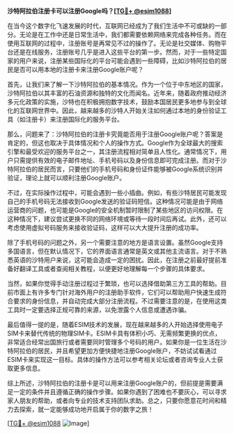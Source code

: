 **沙特阿拉伯注册卡可以注册Google吗？[[TG💪+ @esim1088](https://t.me/s/esim1088)]**

在当今这个数字化飞速发展的时代，互联网已经成为了我们生活中不可或缺的一部分。无论是在工作中还是日常生活中，我们都需要依赖网络来完成各种任务。而在使用互联网的过程中，注册账号是再常见不过的操作了。无论是社交媒体、购物平台还是在线服务，注册账号几乎是进入这些平台的第一步。然而，对于一些特定国家的用户来说，注册某些国际化的平台可能会遇到一些障碍，比如沙特阿拉伯的居民是否可以用本地的注册卡来注册Google账户呢？

首先，让我们来了解一下沙特阿拉伯的基本情况。作为一个位于中东地区的国家，沙特阿拉伯以其丰富的石油资源和独特的文化而闻名。近年来，随着政府推动经济多元化政策的实施，沙特也在积极拥抱数字技术，鼓励本国居民更多地参与到全球化的互联网世界中。因此，越来越多的沙特人开始关注如何通过本地的身份验证工具（如注册卡）来注册国际化的服务平台。

那么，问题来了：沙特阿拉伯的注册卡究竟能否用于注册Google账户呢？答案是肯定的，但这也取决于具体情况和个人的操作方式。Google作为全球最大的搜索引擎和最受欢迎的服务平台之一，其注册流程相对简单且人性化。通常情况下，用户只需提供有效的电子邮件地址、手机号码以及身份信息即可完成注册。而对于沙特阿拉伯的居民而言，只要他们的手机号码和身份证件能够被Google系统识别并验证，理论上就可以顺利注册Google账户。

不过，在实际操作过程中，可能会遇到一些小插曲。例如，有些沙特居民可能发现自己的手机号码无法接收到Google发送的验证码短信。这种情况可能是由于网络运营商的问题，也可能是Google的安全机制暂时限制了某些地区的访问权限。在这种情况下，建议尝试更换不同的网络环境或等待一段时间后再试。此外，还可以考虑使用虚拟号码服务来接收验证码，这样可以大大提升注册的成功率。

除了手机号码的问题之外，另一个需要注意的地方是语言设置。虽然Google支持多国语言，但在默认情况下，它的界面语言通常是英文或其他主流语言。对于不熟悉英语的沙特用户来说，这可能会造成一定的困扰。因此，在注册之前最好提前准备好翻译工具或者查阅相关教程，以便更好地理解每一个步骤的具体要求。

当然，如果你觉得手动注册过程过于繁琐，也可以选择借助第三方工具的帮助。目前市面上有许多专门针对海外用户的注册助手软件，它们可以帮助用户快速生成符合要求的身份信息，并自动完成大部分注册流程。不过需要注意的是，在使用这类工具时一定要选择正规可靠的来源，以免泄露个人信息或遭遇诈骗。

最后值得一提的是，随着ESIM技术的发展，现在越来越多的人开始选择使用电子SIM卡来替代传统的物理SIM卡。ESIM卡具有体积小巧、无需频繁更换的优点，非常适合经常出国旅行或者需要同时管理多个号码的用户。如果你是一位生活在沙特阿拉伯的居民，并且希望更加方便快捷地注册Google账户，不妨试试看通过ESIM卡来实现这一目标。具体的操作方法可以参考相关论坛或者咨询专业人士获取更多信息。

综上所述，沙特阿拉伯的注册卡是可以用来注册Google账户的，但前提是需要满足一定的条件并且遵循正确的操作步骤。如果你遇到了困难也不要灰心，可以寻求家人朋友的帮助，或者向专业的技术支持团队求助。总之，只要你愿意花时间和精力去探索，就一定能够成功地开启属于你的数字之旅！

[[TG💪+ @esim1088](https://t.me/s/esim1088) ![Image](https://i.postimg.cc/4NQfJmqS/Snipaste-2025-05-13-00-14-12.png)]